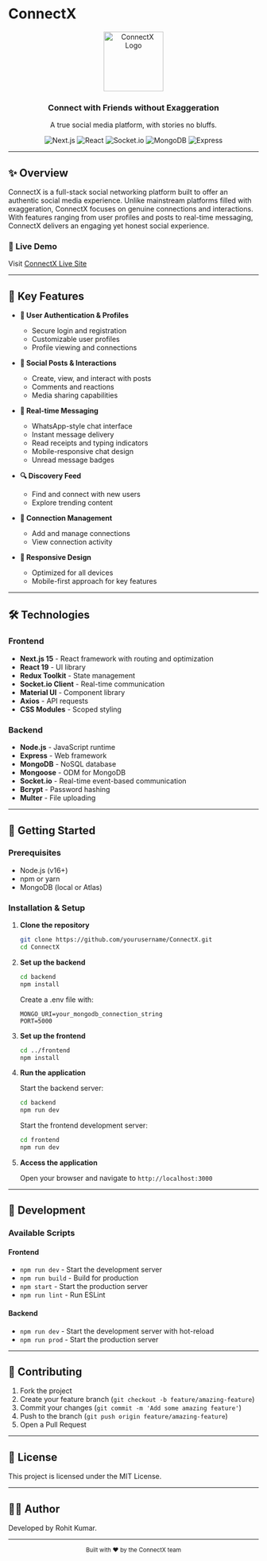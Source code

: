 # ConnectX

<div align="center">
  <img src="public/logo.ico" alt="ConnectX Logo" width="120" />
  <h3>Connect with Friends without Exaggeration</h3>
  <p>A true social media platform, with stories no bluffs.</p>

  ![Next.js](https://img.shields.io/badge/Next.js-15.1.5-black?style=for-the-badge&logo=next.js)
  ![React](https://img.shields.io/badge/React-19.0.0-61DAFB?style=for-the-badge&logo=react)
  ![Socket.io](https://img.shields.io/badge/Socket.io-4.8.1-white?style=for-the-badge&logo=socket.io)
  ![MongoDB](https://img.shields.io/badge/MongoDB-Latest-47A248?style=for-the-badge&logo=mongodb)
  ![Express](https://img.shields.io/badge/Express-4.21.2-lightgrey?style=for-the-badge&logo=express)
</div>

---

## ✨ Overview

ConnectX is a full-stack social networking platform built to offer an authentic social media experience. Unlike mainstream platforms filled with exaggeration, ConnectX focuses on genuine connections and interactions. With features ranging from user profiles and posts to real-time messaging, ConnectX delivers an engaging yet honest social experience.

### 🚀 Live Demo

Visit [ConnectX Live Site](https://connectx-3was.onrender.com)

---

## 🌟 Key Features

- **📱 User Authentication & Profiles**
  - Secure login and registration
  - Customizable user profiles
  - Profile viewing and connections

- **🔄 Social Posts & Interactions**
  - Create, view, and interact with posts
  - Comments and reactions
  - Media sharing capabilities

- **💬 Real-time Messaging**
  - WhatsApp-style chat interface
  - Instant message delivery
  - Read receipts and typing indicators
  - Mobile-responsive chat design
  - Unread message badges

- **🔍 Discovery Feed**
  - Find and connect with new users
  - Explore trending content

- **👥 Connection Management**
  - Add and manage connections
  - View connection activity

- **📱 Responsive Design**
  - Optimized for all devices
  - Mobile-first approach for key features

---

## 🛠️ Technologies

### Frontend
- **Next.js 15** - React framework with routing and optimization
- **React 19** - UI library
- **Redux Toolkit** - State management
- **Socket.io Client** - Real-time communication
- **Material UI** - Component library
- **Axios** - API requests
- **CSS Modules** - Scoped styling

### Backend
- **Node.js** - JavaScript runtime
- **Express** - Web framework
- **MongoDB** - NoSQL database
- **Mongoose** - ODM for MongoDB
- **Socket.io** - Real-time event-based communication
- **Bcrypt** - Password hashing
- **Multer** - File uploading

---

## 🚀 Getting Started

### Prerequisites
- Node.js (v16+)
- npm or yarn
- MongoDB (local or Atlas)

### Installation & Setup

1. **Clone the repository**
   ```bash
   git clone https://github.com/yourusername/ConnectX.git
   cd ConnectX
   ```

2. **Set up the backend**
   ```bash
   cd backend
   npm install
   ```
   Create a .env file with:
   ```
   MONGO_URI=your_mongodb_connection_string
   PORT=5000
   ```

3. **Set up the frontend**
   ```bash
   cd ../frontend
   npm install
   ```

4. **Run the application**
   
   Start the backend server:
   ```bash
   cd backend
   npm run dev
   ```
   
   Start the frontend development server:
   ```bash
   cd frontend
   npm run dev
   ```

5. **Access the application**
   
   Open your browser and navigate to `http://localhost:3000`

---

## 🔧 Development

### Available Scripts

#### Frontend
- `npm run dev` - Start the development server
- `npm run build` - Build for production
- `npm start` - Start the production server
- `npm run lint` - Run ESLint

#### Backend
- `npm run dev` - Start the development server with hot-reload
- `npm run prod` - Start the production server

---

## 🤝 Contributing

1. Fork the project
2. Create your feature branch (`git checkout -b feature/amazing-feature`)
3. Commit your changes (`git commit -m 'Add some amazing feature'`)
4. Push to the branch (`git push origin feature/amazing-feature`)
5. Open a Pull Request

---

## 📄 License

This project is licensed under the MIT License.

---

## 👨‍💻 Author

Developed by Rohit Kumar.

---

<div align="center">
  <sub>Built with ❤️ by the ConnectX team</sub>
</div>
